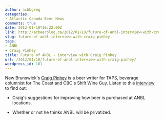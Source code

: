 ```yaml
---
author: acbbgreg
categories:
- Atlantic Canada Beer News
comments: true
date: 2012-01-10T10:22:00Z
link: http://acbeerblog.ca/2012/01/10/future-of-anbl-interview-with-craig-pinhey/
slug: future-of-anbl-interview-with-craig-pinhey
tags:
- ANBL
- Craig Pinhey
title: Future of ANBL - interview with Craig Pinhey
url: /2012/01/10/future-of-anbl-interview-with-craig-pinhey/
wordpress_id: 181
---
```


New Brunswick's [Craig Pinhey](http://eastcoastconnected.ca/news/ecc-profiles-craig-pinhey-atlantic-canada%E2%80%99s-wine-beer-and-spirits-writer) is a beer writer for TAPS,  beverage columnist for The Coast and CBC's Shift Wine Guy.  Listen to this [interview](http://www.cbc.ca/shift/columnists/sommelier/2012/01/09/wine-guy-future-of-anbl/#.TwsBcFwNYys.twitter) to find out:



	
  * Craig's suggestions for improving how beer is purchased at ANBL locations.

	
  * Whether or not he thinks ANBL will be privatized.



